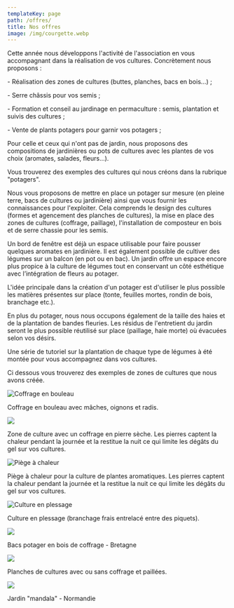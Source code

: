 ```yaml
---
templateKey: page
path: /offres/
title: Nos offres
image: /img/courgette.webp
---
```

Cette année nous développons l'activité de l'association en vous accompagnant dans la réalisation de vos cultures. Concrètement nous proposons :

\- Réalisation des zones de cultures (buttes, planches, bacs en bois...) ; 

\- Serre châssis pour vos semis ;

\- Formation et conseil au jardinage en permaculture : semis, plantation et suivis des cultures ; 

\- Vente de plants potagers pour garnir vos potagers ;

Pour celle et ceux qui n'ont pas de jardin, nous proposons des compositions de jardinières ou pots de cultures avec les plantes de vos choix (aromates, salades, fleurs...). 

Vous trouverez des exemples des cultures qui nous créons dans la rubrique "potagers". 

Nous vous proposons de mettre en place un potager sur mesure (en pleine terre, bacs de cultures ou jardinière) ainsi que vous fournir les connaissances pour l'exploiter. Cela comprends le design des cultures (formes et agencement des planches de cultures), la mise en place des zones de cultures (coffrage, paillage), l'installation de composteur en bois et de serre chassie pour les semis.

Un bord de fenêtre est déjà un espace utilisable pour faire pousser quelques aromates en
jardinière. Il est également possible de cultiver des légumes sur un balcon (en pot ou en
bac).
Un jardin offre un espace encore plus propice à la culture de légumes tout en conservant un
côté esthétique avec l’intégration de fleurs au potager.

L'idée principale dans la création d'un potager est d'utiliser le plus possible les matières présentes sur place (tonte, feuilles mortes, rondin de bois, branchage etc.). 

En plus du potager, nous nous occupons également de la taille des haies et de la plantation de bandes fleuries. Les résidus de l'entretient du jardin seront le plus possible réutilisé sur place (paillage, haie morte) où évacuées selon vos désirs. 

Une série de tutoriel sur la plantation de chaque type de légumes à été montée pour vous accompagnez dans vos cultures. 

Ci dessous vous trouverez des exemples de zones de cultures que nous avons créée. 

![Coffrage en bouleau](/img/association-mâche-radis-oignon-laitue.jpg "Coffrage en bouleau avec culture de mâches, oignons et radis.")

Coffrage en bouleau avec mâches, oignons et radis.

![](/img/culture-muret.jpg)

Zone de culture avec un coffrage en pierre sèche. Les pierres captent la chaleur pendant la journée et la restitue la nuit ce qui limite les dégâts du gel sur vos cultures.

![Piège à chaleur](/img/img_8116-1-.jpg "Piège à chaleur pour la culture de plantes aromatiques. La culture est entouré de pierre qui vont capter la chaleur le jour pour la redistribuer la nuit et ainsi protéger les plantes du gel. ")

Piège à chaleur pour la culture de plantes aromatiques. Les pierres captent la chaleur pendant la journée et la restitue la nuit ce qui limite les dégâts du gel sur vos cultures.

![Culture en plessage](/img/93792469_217821272968679_9003400338987810816_n.jpg "Culture en plessage (branchage frais entrelacé entre des piquets). ")

Culture en plessage (branchage frais entrelacé entre des piquets). 

![](/img/130891546_151426039657313_1623318123570004091_n.jpg)

Bacs potager en bois de coffrage - Bretagne 

![](/img/zone-culture-2.jpg)

Planches de cultures avec ou sans coffrage et paillées.

![](/img/zone-de-culture-printemps-2020-3-.jpg)

Jardin "mandala" - Normandie